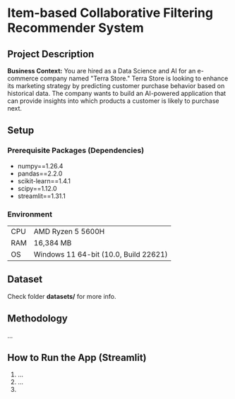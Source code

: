 # Item-based Collaborative Filtering Recommender System

## Project Description
**Business Context:** You are hired as a Data Science and AI for an e-commerce company named "Terra Store." Terra Store is looking to enhance its marketing strategy by predicting customer purchase behavior based on historical data. The company wants to build an AI-powered application that can provide insights into which products a customer is likely to purchase next.

## Setup
### Prerequisite Packages (Dependencies)
- numpy==1.26.4
- pandas==2.2.0
- scikit-learn==1.4.1
- scipy==1.12.0
- streamlit==1.31.1

### Environment
| | |
| --- | --- |
| CPU | AMD Ryzen 5 5600H |
| RAM | 16,384 MB |
| OS | Windows 11 64-bit (10.0, Build 22621) |

## Dataset
Check folder **datasets/** for more info.

## Methodology
...

## How to Run the App (Streamlit)
1. ...
2. ...
3. 
